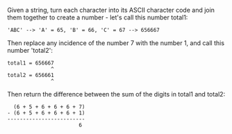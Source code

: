 Given a string, turn each character into its ASCII character code and join them together to create a number - let's call this number total1:

```
'ABC' --> 'A' = 65, 'B' = 66, 'C' = 67 --> 656667
```

Then replace any incidence of the number 7 with the number 1, and call this number 'total2':

```
total1 = 656667
              ^
total2 = 656661
              ^
```

Then return the difference between the sum of the digits in total1 and total2:

```
  (6 + 5 + 6 + 6 + 6 + 7)
- (6 + 5 + 6 + 6 + 6 + 1)
-------------------------
                       6
```

